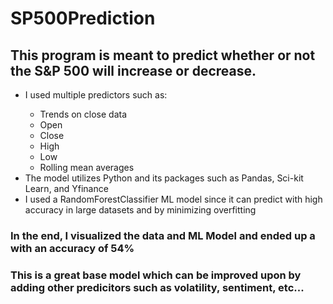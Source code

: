 # SP500Prediction
## This program is meant to predict whether or not the S&P 500 will increase or decrease.
<ul>
  <li>I used multiple predictors such as: </li>
  <ul>
    <li>Trends on close data</li>
    <li>Open</li>
    <li>Close</li>
    <li>High</li>
    <li>Low</li>
    <li>Rolling mean averages</li>
  </ul>
  <li> The model utilizes Python and its packages such as Pandas, Sci-kit Learn, and Yfinance</li>
  <li> I used a RandomForestClassifier ML model since it can predict with high accuracy in large datasets and by minimizing overfitting</li>
</ul>

### In the end, I visualized the data and ML Model and ended up a with an accuracy of 54%
### This is a great base model which can be improved upon by adding other predicitors such as volatility, sentiment, etc...






